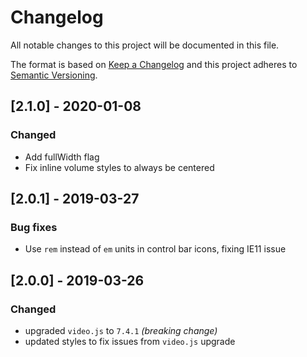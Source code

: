 # Changelog
All notable changes to this project will be documented in this file.

The format is based on [Keep a Changelog](http://keepachangelog.com/en/1.0.0/)
and this project adheres to [Semantic Versioning](http://semver.org/spec/v2.0.0.html).

## [2.1.0] - 2020-01-08

### Changed
* Add fullWidth flag
* Fix inline volume styles to always be centered

## [2.0.1] - 2019-03-27

### Bug fixes
* Use `rem` instead of `em` units in control bar icons, fixing IE11 issue

## [2.0.0] - 2019-03-26

### Changed
* upgraded `video.js` to `7.4.1` _(breaking change)_
* updated styles to fix issues from `video.js` upgrade
